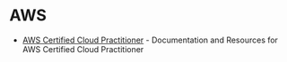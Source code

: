 # AWS

- [AWS Certified Cloud Practitioner](https://github.com/dpd696/videos) - Documentation and Resources for AWS Certified Cloud Practitioner

